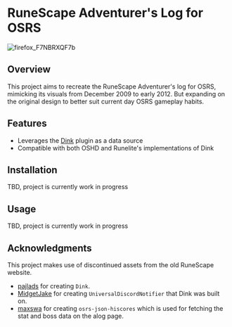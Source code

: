 # RuneScape Adventurer's Log for OSRS
![firefox_F7NBRXQF7b](https://github.com/MidgetJake/UniversalDiscordNotifier/assets/18210607/7a8182a2-007d-4f57-9967-7835b9b12249)

## Overview

This project aims to recreate the RuneScape Adventurer's log for OSRS, mimicking its visuals from December 2009 to early 2012. But expanding on the original design to better suit current day OSRS gameplay habits.

## Features

- Leverages the [Dink](https://github.com/pajlads/DinkPlugin) plugin as a data source
- Compatible with both OSHD and Runelite's implementations of Dink

## Installation

TBD, project is currently work in progress

## Usage

TBD, project is currently work in progress


## Acknowledgments

This project makes use of discontinued assets from the old RuneScape website.

- [pajlads](https://github.com/pajlads) for creating `Dink`.
- [MidgetJake](https://github.com/MidgetJake) for creating `UniversalDiscordNotifier` that Dink was built on.
- [maxswa](https://github.com/maxswa) for creating `osrs-json-hiscores` which is used for fetching the stat and boss data on the alog page.

